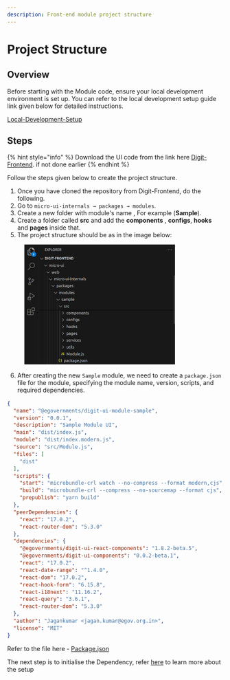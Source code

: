 ```yaml
---
description: Front-end module project structure
---
```


# Project Structure

## Overview

Before starting with the  Module code, ensure your local development environment is set up. You can refer to the local development setup guide link given below for detailed instructions.

[Local-Development-Setup](https://core.digit.org/guides/developer-guide/ui-developer-guide/local-development-setup)

## Steps

{% hint style="info" %}
Download the UI code from the link here [Digit-Frontend](https://github.com/egovernments/Digit-Frontend). if not done earlier
{% endhint %}

&#x20; Follow the steps given below to create the project structure.

1. Once you have cloned the repository from Digit-Frontend, do the following.
2. Go to `micro-ui-internals → packages → modules`.&#x20;
3. Create a new folder with module's name , For example (**Sample**).&#x20;
4. Create a folder called **src** and add the **components** , **configs**, **hooks** and **pages** inside that.
5. The project structure should be as in the image below:

<div align="left">

<figure><img src="../../../../.gitbook/assets/image (3).png" alt="" width="351"><figcaption></figcaption></figure>

</div>

6. After creating the new `Sample` module, we need to create a `package.json` file for the module, specifying the module name, version, scripts, and required dependencies.

```json
{
  "name": "@egovernments/digit-ui-module-sample",
  "version": "0.0.1",
  "description": "Sample Module UI",
  "main": "dist/index.js",
  "module": "dist/index.modern.js",
  "source": "src/Module.js",
  "files": [
    "dist"
  ],
  "scripts": {
    "start": "microbundle-crl watch --no-compress --format modern,cjs",
    "build": "microbundle-crl --compress --no-sourcemap --format cjs",
    "prepublish": "yarn build"
  },
  "peerDependencies": {
    "react": "17.0.2",
    "react-router-dom": "5.3.0"
  },
  "dependencies": {
    "@egovernments/digit-ui-react-components": "1.8.2-beta.5",
    "@egovernments/digit-ui-components": "0.0.2-beta.1",
    "react": "17.0.2",
    "react-date-range": "^1.4.0",
    "react-dom": "17.0.2",
    "react-hook-form": "6.15.8",
    "react-i18next": "11.16.2",
    "react-query": "3.6.1",
    "react-router-dom": "5.3.0"
  },
  "author": "Jagankumar <jagan.kumar@egov.org.in>",
  "license": "MIT"
}
```

Refer to the file here - [Package.json](https://github.com/egovernments/DIGIT-Frontend/blob/sample/micro-ui/web/micro-ui-internals/packages/modules/sample/package.json)

The next step is to initialise the Dependency, refer [here](install-dependency.md) to learn more about the setup
